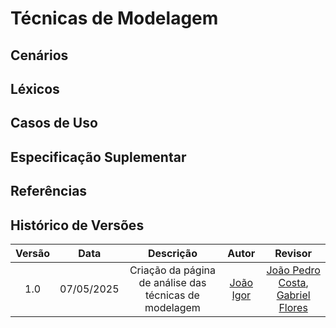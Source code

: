 #  Técnicas de Modelagem

## Cenários
## Léxicos
## Casos de Uso
## Especificação Suplementar

## Referências



## Histórico de Versões

| Versão | Data | Descrição  | Autor        | Revisor |
| :-----: | :----: | :----------: | :------------: | :--------: |
| 1.0    | 07/05/2025 | Criação da página de análise das técnicas de modelagem  | [João Igor](https://github.com/JoaoPC10)       | [João Pedro Costa](https://github.com/johnaopedro), [Gabriel Flores](https://github.com/Gabrielfcoelho)